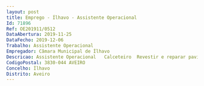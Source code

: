 ```yaml
--- 
layout: post
title: Emprego - Ílhavo - Assistente Operacional
Id: 71896
Ref: OE201911/0512
DataAbertura: 2019-11-25
DataFecho: 2019-12-06
Trabalho: Assistente Operacional
Empregador: Câmara Municipal de Ílhavo
Descricao: Assistente Operacional   Calceteiro  Revestir e reparar pavimentos, justapondo e assentando paralelepípedos, cubos ou outros sólidos de pedra, tais como calçada à portuguesa, granito, basalto, cimento e ou pedra calcária, servindo se de um “martelo de passeio” (calceteira) ou camartelo    Preparar a caixa, procedendo ao nivelamento e regularização do terreno, utilizando para este efeito um T, ou uma mangueira de água    Preparar o leito, espalhando uma camada de areia, pó de pedra ou caliça, que entufa com o martelo do ofício   Providenciar a drenagem e escoamento de águas, procedendo à deteção de nascentes ou locais onde a água se possa vir a acumular, e assentar junto aos lancis a “fiada da água”   Encastrar na almofada as pedras, adaptando uns aos outros os respetivos jeitos do talhe (calhamentos) e percuti las até se negarem ou se estabilizarem adequadamente   Predispor nas calçadas os elementos constituintes em fiadas mestras, configurando ângulos retos   Preencher com blocos pela forma usual   Refechar as juntas com areia, caliça ou outro material   Talhar pedras para encaixes utilizando uma marreta   Adaptar as dimensões dos blocos utilizados às necessidades da respetiva justaposição, fraturando os por percussão, segundo os planos mais convenientes.
CodigoPostal: 3830-044 AVEIRO
Concelho: Ílhavo
Distrito: Aveiro
--- 
```

